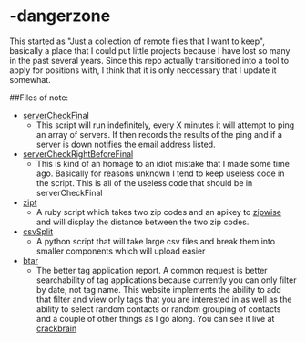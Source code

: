 -dangerzone
===========

This started as "Just a collection of remote files that I want to keep",
basically a place that I could put little projects because I have lost so many in the past several years.  Since this repo actually transitioned into
a tool to apply for positions with, I think that it is only neccessary that I update it somewhat.  

##Files of note:
* [serverCheckFinal](https://github.com/jeremiahmarks/dangerzone/blob/master/stuffOfNote/serverCheckFinal.sh)
    - This script will run indefinitely, every X minutes it will attempt to ping an array of servers.  If then records the results of the ping and if a server is down notifies the email address listed. 
* [serverCheckRightBeforeFinal](https://github.com/jeremiahmarks/dangerzone/blob/master/stuffOfNote/serverCheckRightBeforeFinal.sh)
    - This is kind of an homage to an idiot mistake that I made some time ago.  Basically for reasons unknown I tend to keep useless code in the script. This is all of the useless code that should be in serverCheckFinal
* [zipt](https://github.com/jeremiahmarks/dangerzone/blob/master/stuffOfNote/zipt.rb) 
    - A ruby script which takes two zip codes and an apikey to [zipwise](http://zipwise.com ) and will display the distance between the two zip codes. 
* [csvSplit](https://github.com/jeremiahmarks/dangerzone/blob/master/stuffOfNote/csvSplit.py)
    - A python script that will take large csv files and break them into smaller components which will upload easier
* [btar](https://github.com/jeremiahmarks/betterTagApplicationReport)
    - The better tag application report.  A common request is better searchability of tag applications because currently you can only filter by date, not tag name.  This website implements the ability to add that filter and view only tags that you are interested in as well as the ability to select random contacts or random grouping of contacts and a couple of other things as I go along.  You can see it live at [crackbrain](http://crackbra.in/)